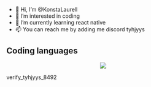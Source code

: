 - 👋 Hi, I’m @KonstaLaurell
- 👀 I’m interested in coding
- 🌱 I’m currently learning react native
- 📫 You can reach me by adding me discord tyhjyys
## Coding languages
<p align="center">
  <img src="https://skillicons.dev/icons?i=html,css,js,py,lua,react" />
</p>
<!---
KonstaLaurell/KonstaLaurell is a ✨ special ✨ repository because its `README.md` (this file) appears on your GitHub profile.
You can click the Preview link to take a look at your changes.
--->
<html>
</html>
verify_tyhjyys_8492

